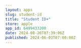 ```yaml
---
layout: apps
slug: student-id
title: "Student ID+"
store: apple
app_id: 6499433200
date: 2024-08-26T07:39:06Z
published: 2024-06-03T07:00:00Z
---
```

